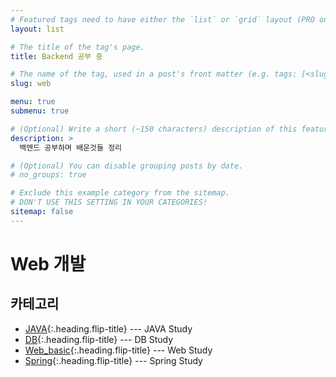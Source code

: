 ```yaml
---
# Featured tags need to have either the `list` or `grid` layout (PRO only).
layout: list

# The title of the tag's page.
title: Backend 공부 중

# The name of the tag, used in a post's front matter (e.g. tags: [<slug>]).
slug: web

menu: true
submenu: true

# (Optional) Write a short (~150 characters) description of this featured tag.
description: >
  백엔드 공부하며 배운것들 정리

# (Optional) You can disable grouping posts by date.
# no_groups: true

# Exclude this example category from the sitemap.
# DON'T USE THIS SETTING IN YOUR CATEGORIES!
sitemap: false
---
```




# Web 개발

## 카테고리

* [JAVA]{:.heading.flip-title} --- JAVA Study
* [DB]{:.heading.flip-title} --- DB Study
* [Web_basic]{:.heading.flip-title} --- Web Study
* [Spring]{:.heading.flip-title} --- Spring Study

[JAVA]: /java/
[DB]: /db/
[Web_basic]: /web_basic/
[Spring]: /spring/
